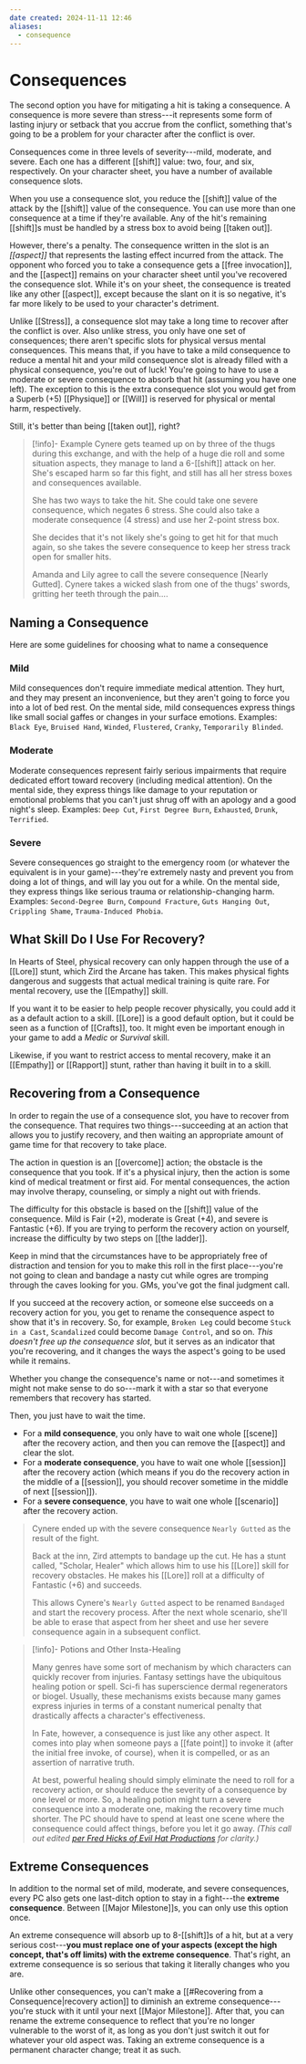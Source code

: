 ```yaml
---
date created: 2024-11-11 12:46
aliases:
  - consequence
---
```


# Consequences

The second option you have for mitigating a hit is taking a consequence.  A consequence is more severe than stress---it represents some form of lasting injury or setback that you accrue from the conflict, something that's going to be a problem for your character after the conflict is over.

Consequences come in three levels of severity---mild, moderate, and severe. Each one has a different [[shift]] value: two, four, and six, respectively. On your character sheet, you have a number of available consequence slots.

When you use a consequence slot, you reduce the [[shift]] value of the attack by the [[shift]] value of the consequence. You can use more than one consequence at a time if they're available. Any of the hit's remaining [[shift]]s must be handled by a stress box to avoid being [[taken out]].

However, there's a penalty. The consequence written in the slot is an _[[aspect]]_ that represents the lasting effect incurred from the attack. The opponent who forced you to take a consequence gets a [[free invocation]], and the [[aspect]] remains on your character sheet until you've recovered the consequence slot. While it's on your sheet, the consequence is treated like any other [[aspect]], except because the slant on it is so negative, it's far more likely to be used to your character's detriment.

Unlike [[Stress]], a consequence slot may take a long time to recover after the conflict is over. Also unlike stress, you only have one set of consequences; there aren't specific slots for physical versus mental consequences. This means that, if you have to take a mild consequence to reduce a mental hit and your mild consequence slot is already filled with a physical consequence, you're out of luck! You're going to have to use a moderate or severe consequence to absorb that hit (assuming you have one left). The exception to this is the extra consequence slot you would get from a Superb (+5) [[Physique]] or [[Will]] is reserved for physical or mental harm, respectively.

Still, it's better than being [[taken out]], right?

> [!info]- Example
> Cynere gets teamed up on by three of the thugs during this exchange, and with the help of a huge die roll and some situation aspects, they manage to land a 6-[[shift]] attack on her. She's escaped harm so far this fight, and still has all her stress boxes and consequences available.
>
> She has two ways to take the hit. She could take one severe consequence, which negates 6 stress. She could also take a moderate consequence (4 stress) and use her 2-point stress box.
>
> She decides that it's not likely she's going to get hit for that much again, so she takes the severe consequence to keep her stress track open for smaller hits.
>
> Amanda and Lily agree to call the severe consequence [Nearly Gutted]. Cynere takes a wicked slash from one of the thugs' swords, gritting her teeth through the pain....

## Naming a Consequence

Here are some guidelines for choosing what to name a consequence

### Mild

Mild consequences don't require immediate medical attention. They hurt, and they may present an inconvenience, but they aren't going to force you into a lot of bed rest. On the mental side, mild consequences express things like small social gaffes or changes in your surface emotions. Examples: `Black Eye`, `Bruised Hand`, `Winded`, `Flustered`, `Cranky`, `Temporarily Blinded`.

### Moderate

Moderate consequences represent fairly serious impairments that require dedicated effort toward recovery (including medical attention). On the mental side, they express things like damage to your reputation or emotional problems that you can't just shrug off with an apology and a good night's sleep. Examples: `Deep Cut`, `First Degree Burn`, `Exhausted`, `Drunk`, `Terrified`.

### Severe

Severe consequences go straight to the emergency room (or whatever the equivalent is in your game)---they're extremely nasty and prevent you from doing a lot of things, and will lay you out for a while. On the mental side, they express things like serious trauma or relationship-changing harm. Examples: `Second-Degree Burn`, `Compound Fracture`, `Guts Hanging Out`, `Crippling Shame`, `Trauma-Induced Phobia`.

## What Skill Do I Use For Recovery?

In Hearts of Steel, physical recovery can only happen through the use of a [[Lore]] stunt, which Zird the Arcane has taken. This makes physical fights dangerous and suggests that actual medical training is quite rare. For mental recovery, use the [[Empathy]] skill.

If you want it to be easier to help people recover physically, you could add it as a default action to a skill. [[Lore]] is a good default option, but it could be seen as a function of [[Crafts]], too. It might even be important enough in your game to add a _Medic_ or _Survival_ skill.

Likewise, if you want to restrict access to mental recovery, make it an [[Empathy]] or [[Rapport]] stunt, rather than having it built in to a skill.

## Recovering from a Consequence

In order to regain the use of a consequence slot, you have to recover from the consequence. That requires two things---succeeding at an action that allows you to justify recovery, and then waiting an appropriate amount of game time for that recovery to take place.

The action in question is an [[overcome]] action; the obstacle is the consequence that you took. If it's a physical injury, then the action is some kind of medical treatment or first aid. For mental consequences, the action may involve therapy, counseling, or simply a night out with friends.

The difficulty for this obstacle is based on the [[shift]] value of the consequence. Mild is Fair (+2), moderate is Great (+4), and severe is Fantastic (+6). If you are trying to perform the recovery action on yourself, increase the difficulty by two steps on [[the ladder]].

Keep in mind that the circumstances have to be appropriately free of distraction and tension for you to make this roll in the first place---you're not going to clean and bandage a nasty cut while ogres are tromping through the caves looking for you. GMs, you've got the final judgment call.

If you succeed at the recovery action, or someone else succeeds on a recovery action for you, you get to rename the consequence aspect to show that it's in recovery. So, for example, `Broken Leg` could become `Stuck in a Cast`, `Scandalized` could become `Damage Control`, and so on. _This doesn't free up the consequence slot_, but it serves as an indicator that you're recovering, and it changes the ways the aspect's going to be used while it remains.

Whether you change the consequence's name or not---and sometimes it might not make sense to do so---mark it with a star so that everyone remembers that recovery has started.

Then, you just have to wait the time.

- For a **mild consequence**, you only have to wait one whole [[scene]] after the recovery action,
  and then you can remove the [[aspect]] and clear the slot.
- For a **moderate consequence**, you have to wait one whole [[session]] after the recovery action (which means if you do the recovery action in the middle of a [[session]], you should recover sometime in the middle of next [[session]]).
- For a **severe consequence**, you have to wait one whole [[scenario]] after the recovery action.

> Cynere ended up with the severe consequence `Nearly Gutted` as the result of the fight.
>
> Back at the inn, Zird attempts to bandage up the cut. He has a stunt called, "Scholar, Healer" which allows him to use his [[Lore]] skill for recovery obstacles. He makes his [[Lore]] roll at a difficulty of Fantastic (+6) and succeeds.
>
> This allows Cynere's `Nearly Gutted` aspect to be renamed `Bandaged` and start the recovery process. After the next whole scenario, she'll be able to erase that aspect from her sheet and use her severe consequence again in a subsequent conflict.

> [!info]- Potions and Other Insta-Healing
>
> Many genres have some sort of mechanism by which characters can quickly recover from injuries. Fantasy settings have the ubiquitous healing potion or spell. Sci-fi has superscience dermal regenerators or biogel.  Usually, these mechanisms exists because many games express injuries in terms of a constant numerical penalty that drastically affects a character's effectiveness.
>
> In Fate, however, a consequence is just like any other aspect. It comes into play when someone pays a [[fate point]] to invoke it (after the initial free invoke, of course), when it is compelled, or as an assertion of narrative truth.
>
> At best, powerful healing should simply eliminate the need to roll for a recovery action, or should reduce the severity of a consequence by one level or more. So, a healing potion might turn a severe consequence into a moderate one, making the recovery time much shorter. The PC should have to spend at least one scene where the consequence could affect things, before you let it go away.
> _(This call out edited [per Fred Hicks of Evil Hat Productions](https://../www.reddit.com/r/FATErpg/comments/b8p9u6/comment/ek6kpg0/index74dd.html?utm_source=share&utm_medium=web2x) for clarity.)_

## Extreme Consequences

In addition to the normal set of mild, moderate, and severe consequences, every PC also gets one last-ditch option to stay in a fight---the **extreme consequence**. Between [[Major Milestone]]s, you can only use this option once.

An extreme consequence will absorb up to 8-[[shift]]s of a hit, but at a very serious cost---**you must replace one of your aspects (except the high concept, that's off limits) with the extreme consequence**. That's right, an extreme consequence is so serious that taking it literally changes who you are.

Unlike other consequences, you can't make a [[#Recovering from a Consequence|recovery action]] to diminish an extreme consequence---you're stuck with it until your next [[Major Milestone]]. After that, you can rename the extreme consequence to reflect that you're no longer vulnerable to the worst of it, as long as you don't just switch it out for whatever your old aspect was. Taking an extreme consequence is a permanent character change; treat it as such.
